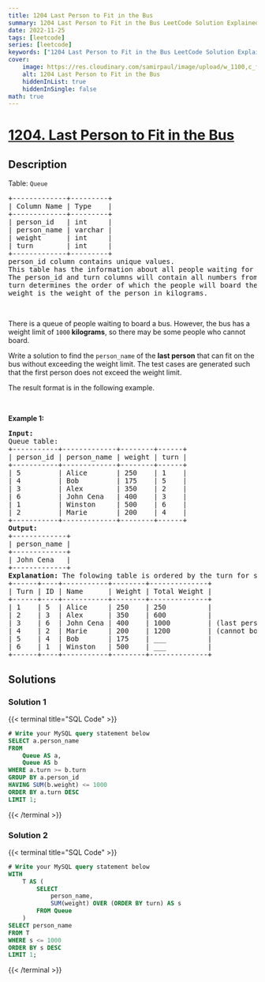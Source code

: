 ```yaml
---
title: 1204 Last Person to Fit in the Bus
summary: 1204 Last Person to Fit in the Bus LeetCode Solution Explained
date: 2022-11-25
tags: [leetcode]
series: [leetcode]
keywords: ["1204 Last Person to Fit in the Bus LeetCode Solution Explained in all languages", "1204 Last Person to Fit in the Bus", "LeetCode", "leetcode solution in Python3 C++ Java Go PHP Ruby Swift TypeScript Rust C# JavaScript C", "GeeksforGeeks", "InterviewBit", "Coding Ninjas", "HackerRank", "HackerEarth", "CodeChef", "TopCoder", "AlgoExpert", "freeCodeCamp", "Codeforces", "GitHub", "AtCoder", "Samir Paul"]
cover:
    image: https://res.cloudinary.com/samirpaul/image/upload/w_1100,c_fit,co_rgb:FFFFFF,l_text:Arial_75_bold:1204 Last Person to Fit in the Bus - Solution Explained/problem-solving.webp
    alt: 1204 Last Person to Fit in the Bus
    hiddenInList: true
    hiddenInSingle: false
math: true
---
```



# [1204. Last Person to Fit in the Bus](https://leetcode.com/problems/last-person-to-fit-in-the-bus)


## Description

<p>Table: <code>Queue</code></p>

<pre>
+-------------+---------+
| Column Name | Type    |
+-------------+---------+
| person_id   | int     |
| person_name | varchar |
| weight      | int     |
| turn        | int     |
+-------------+---------+
person_id column contains unique values.
This table has the information about all people waiting for a bus.
The person_id and turn columns will contain all numbers from 1 to n, where n is the number of rows in the table.
turn determines the order of which the people will board the bus, where turn=1 denotes the first person to board and turn=n denotes the last person to board.
weight is the weight of the person in kilograms.
</pre>

<p>&nbsp;</p>

<p>There is a queue of people waiting to board a bus. However, the bus has a weight limit of <code>1000</code><strong> kilograms</strong>, so there may be some people who cannot board.</p>

<p>Write a solution to find the <code>person_name</code> of the <strong>last person</strong> that can fit on the bus without exceeding the weight limit. The test cases are generated such that the first person does not exceed the weight limit.</p>

<p>The&nbsp;result format is in the following example.</p>

<p>&nbsp;</p>
<p><strong class="example">Example 1:</strong></p>

<pre>
<strong>Input:</strong> 
Queue table:
+-----------+-------------+--------+------+
| person_id | person_name | weight | turn |
+-----------+-------------+--------+------+
| 5         | Alice       | 250    | 1    |
| 4         | Bob         | 175    | 5    |
| 3         | Alex        | 350    | 2    |
| 6         | John Cena   | 400    | 3    |
| 1         | Winston     | 500    | 6    |
| 2         | Marie       | 200    | 4    |
+-----------+-------------+--------+------+
<strong>Output:</strong> 
+-------------+
| person_name |
+-------------+
| John Cena   |
+-------------+
<strong>Explanation:</strong> The folowing table is ordered by the turn for simplicity.
+------+----+-----------+--------+--------------+
| Turn | ID | Name      | Weight | Total Weight |
+------+----+-----------+--------+--------------+
| 1    | 5  | Alice     | 250    | 250          |
| 2    | 3  | Alex      | 350    | 600          |
| 3    | 6  | John Cena | 400    | 1000         | (last person to board)
| 4    | 2  | Marie     | 200    | 1200         | (cannot board)
| 5    | 4  | Bob       | 175    | ___          |
| 6    | 1  | Winston   | 500    | ___          |
+------+----+-----------+--------+--------------+
</pre>

## Solutions

### Solution 1

<!-- tabs:start -->

{{< terminal title="SQL Code" >}}
```sql
# Write your MySQL query statement below
SELECT a.person_name
FROM
    Queue AS a,
    Queue AS b
WHERE a.turn >= b.turn
GROUP BY a.person_id
HAVING SUM(b.weight) <= 1000
ORDER BY a.turn DESC
LIMIT 1;
```
{{< /terminal >}}

<!-- tabs:end -->

### Solution 2

<!-- tabs:start -->

{{< terminal title="SQL Code" >}}
```sql
# Write your MySQL query statement below
WITH
    T AS (
        SELECT
            person_name,
            SUM(weight) OVER (ORDER BY turn) AS s
        FROM Queue
    )
SELECT person_name
FROM T
WHERE s <= 1000
ORDER BY s DESC
LIMIT 1;
```
{{< /terminal >}}

<!-- tabs:end -->

<!-- end -->
